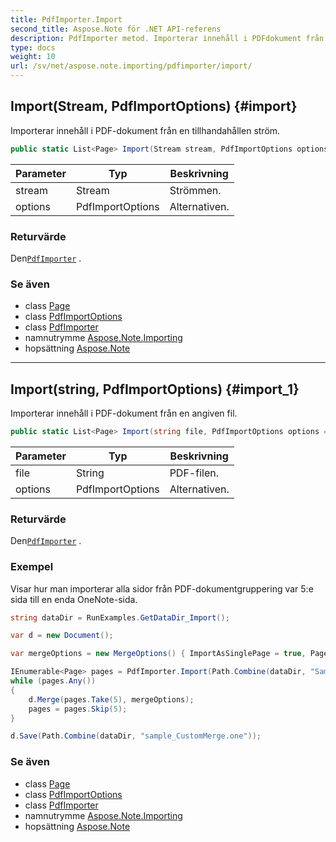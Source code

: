 ```yaml
---
title: PdfImporter.Import
second_title: Aspose.Note för .NET API-referens
description: PdfImporter metod. Importerar innehåll i PDFdokument från en tillhandahållen ström.
type: docs
weight: 10
url: /sv/net/aspose.note.importing/pdfimporter/import/
---
```

## Import(Stream, PdfImportOptions) {#import}

Importerar innehåll i PDF-dokument från en tillhandahållen ström.

```csharp
public static List<Page> Import(Stream stream, PdfImportOptions options = null)
```

| Parameter | Typ | Beskrivning |
| --- | --- | --- |
| stream | Stream | Strömmen. |
| options | PdfImportOptions | Alternativen. |

### Returvärde

Den[`PdfImporter`](../) .

### Se även

* class [Page](../../../aspose.note/page/)
* class [PdfImportOptions](../../pdfimportoptions/)
* class [PdfImporter](../)
* namnutrymme [Aspose.Note.Importing](../../pdfimporter/)
* hopsättning [Aspose.Note](../../../)

---

## Import(string, PdfImportOptions) {#import_1}

Importerar innehåll i PDF-dokument från en angiven fil.

```csharp
public static List<Page> Import(string file, PdfImportOptions options = null)
```

| Parameter | Typ | Beskrivning |
| --- | --- | --- |
| file | String | PDF-filen. |
| options | PdfImportOptions | Alternativen. |

### Returvärde

Den[`PdfImporter`](../) .

### Exempel

Visar hur man importerar alla sidor från PDF-dokumentgruppering var 5:e sida till en enda OneNote-sida.

```csharp
string dataDir = RunExamples.GetDataDir_Import();

var d = new Document();

var mergeOptions = new MergeOptions() { ImportAsSinglePage = true, PageSpacing = 100 };

IEnumerable<Page> pages = PdfImporter.Import(Path.Combine(dataDir, "SampleGrouping.pdf"));
while (pages.Any())
{
    d.Merge(pages.Take(5), mergeOptions);
    pages = pages.Skip(5);
}

d.Save(Path.Combine(dataDir, "sample_CustomMerge.one"));
```

### Se även

* class [Page](../../../aspose.note/page/)
* class [PdfImportOptions](../../pdfimportoptions/)
* class [PdfImporter](../)
* namnutrymme [Aspose.Note.Importing](../../pdfimporter/)
* hopsättning [Aspose.Note](../../../)


